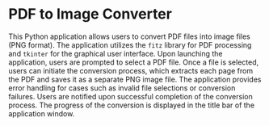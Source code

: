 # PDF to Image Converter

This Python application allows users to convert PDF files into image files (PNG format). The application utilizes the `fitz` library for PDF processing and `tkinter` for the graphical user interface. Upon launching the application, users are prompted to select a PDF file. Once a file is selected, users can initiate the conversion process, which extracts each page from the PDF and saves it as a separate PNG image file. The application provides error handling for cases such as invalid file selections or conversion failures. Users are notified upon successful completion of the conversion process. The progress of the conversion is displayed in the title bar of the application window.
